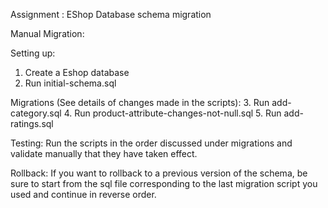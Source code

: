 Assignment : EShop  Database schema migration

Manual Migration:

Setting up: 
1. Create a Eshop database 
2. Run initial-schema.sql

Migrations (See details of changes made in the scripts):
3. Run add-category.sql
4. Run product-attribute-changes-not-null.sql
5. Run add-ratings.sql

Testing:
Run the scripts in the order discussed under migrations and validate manually that they have taken effect.

Rollback: 
If you want to rollback to a previous version of the schema, be sure to start from the sql file corresponding to the last migration script you used  and continue in reverse order. 